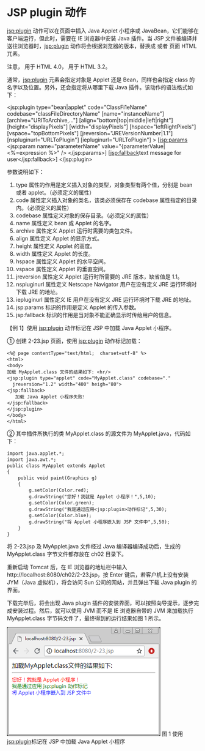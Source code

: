# JSP plugin 动作

<jsp:plugin> 动作可以在页面中插入 Java Applet 小程序或 JavaBean，它们能够在客户端运行，但此时，需要在 IE 浏览器中安装 Java 插件。当 JSP 文件被编译并送往浏览器时，<jsp:plugin> 动作将会根据浏览器的版本，替换成 <object> 或者 <embed> 页面 HTML 兀素。

注意，<object> 用于 HTML 4.0，<embed> 用于 HTML 3.2。

通常，<jsp:plugin> 元素会指定对象是 Applet 还是 Bean，同样也会指定 class 的名字以及位置。另外，还会指定将从哪里下载 Java 插件。该动作的语法格式如下：

<jsp:plugin
type="bean|applet" code="ClassFi1eName"
codebase="classFileDirectoryName"
[name="instanceName"]
[archive="URIToArchive,..."]
[align="bottom|top|middle|left|right"]
[height="displayPixels"]
[width="displayPixels"]
[hspace="leftRightPixels"]
[vspace="topBottomPixels"]
[jreversion="JREVersionNumber|1.1"]
[nspluginurl="URLToPlugin"]
[iepluginurl="URLToPlugin"] >
[<jsp:params>
<jsp:param name="parameterName"
value="{parameterValue|<%=expression %>" />
</jsp:params>]
[<jsp:fallback>text message for user</jsp:fallback>]
</jsp:plugin>

参数说明如下：

1.  type 属性的作用是定义插入对象的类型，对象类型有两个值，分别是 bean 或者 applet。（必须定义的属性）
2.  code 属性定义插入对象的类名，该类必须保存在 codebase 属性指定的目录内。（必须定义的属性）
3.  codebase 属性定义对象的保存目录。（必须定义的属性）
4.  name 属性定义 bean 或 Applet 的名字。
5.  archive 属性定义 Applet 运行时需要的类包文件。
6.  align 属性定义 Applet 的显示方式。
7.  height 属性定义 Applet 的高度。
8.  width 属性定义 Applet 的长度。
9.  hspace 属性定义 Applet 的水平空间。
10.  vspace 属性定义 Applet 的垂直空间。
11.  jreversion 属性定义 Applet 运行时所需要的 JRE 版本，缺省值是 1.1。
12.  nspluginurl 属性定义 Netscape Navigator 用户在没有定义 JRE 运行环境时下载 JRE 的地址。
13.  iepluginurl 属性定义 IE 用户在没有定义 JRE 运行环境时下载 JRE 的地址。
14.  jsp:params 标识的作用是定义 Applet 的传入参数。
15.  jsp:fallback 标识的作用是当对象不能正确显示时传给用户的信息。

【例 1】使用 <jsp:plugin> 动作标记在 JSP 中加载 Java Applet 小程序。

① 创建 2-23.jsp 页面，使用 <jsp:plugin> 动作标记加载：

```
<%@ page contentType="text/html;  charset=utf-8" %>
<html>
<body>
加载 MyApplet.class 文件的结果如下: <hr/>
<jsp:plugin type="applet" code="MyApplet.class" codebase="."
  jreversion="1.2" width="400" heigh="80">
<jsp:fallback>
   加载 Java Applet 小程序失败!
</jsp:fallback>
</jsp:plugin>
</body>
</html>
```

② 其中插件所执行的类 MyApplet.class 的源文件为 MyApplet.java，代码如下：

```
import java.applet.*;
import java.awt.*;
public class MyApplet extends Applet
{
    public void paint(Graphics g)
    {
        g.setColor(Color.red);
        g.drawString("您好！我就是 Applet 小程序！",5,10);
        g.setColor(Color.green);
        g.drawString("我是通过应用<jsp:plugin>动作标记",5,30);
        g.setColor(Color.blue);
        g.drawString("将 Applet 小程序嵌入到 JSP 文件中",5,50);
    }
}
```

将 2-23.jsp 及 MyApplet.java 文件经过 Java 编译器编译成功后，生成的 MyApplet.class 字节文件都存放在 ch02 目录下。

重新启动 Tomcat 后，在 IE 浏览器的地址栏中输入 http://localhost:8080/ch02/2-23.jsp，按 Enter 键后，若客户机上没有安装 JYM（Java 虚拟机），将会访问 Sun 公司的网站，并且弹出下载 Java plugin 的界面。

下载完毕后，将会出现 Java plugin 插件的安装界面，可以按照向导提示，逐步完成安装过程。然后，就可以使用 JVM 而不是 IE 浏览器自带的 JVM 来加载执行 MyApplet.class 字节码文件了，最终得到的运行结果如图 1 所示。

![使用<jsp:plugin>标记在 JSP 中加载 Java Applet 小程序](img/d40fc45e858c110f8af7fa1e6cc1ef9a.jpg)
图 1 使用<jsp:plugin>标记在 JSP 中加载 Java Applet 小程序